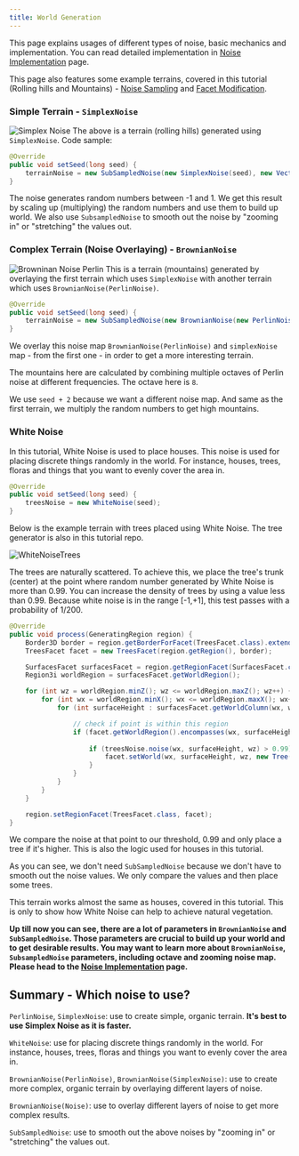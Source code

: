 ```yaml
---
title: World Generation
---
```


This page explains usages of different types of noise, basic mechanics and implementation. You can read detailed implementation in [Noise Implementation](Noise-Implementation) page. 

This page also features some example terrains, covered in this tutorial (Rolling hills and Mountains) - [Noise Sampling](./../03_Noise-Sampling.md) and [Facet Modification](../04_Facet-Modification.md). 

### Simple Terrain - `SimplexNoise`

![Simplex Noise](/img/worldgen-simplex.png)
The above is a terrain (rolling hills) generated using `SimplexNoise`. Code sample:
```java
@Override
public void setSeed(long seed) {
    terrainNoise = new SubSampledNoise(new SimplexNoise(seed), new Vector2f(0.01f, 0.01f), 1);
}
```
The noise generates random numbers between -1 and 1. We get this result by scaling up (multiplying) the random numbers and use them  to build up world. We also use `SubsampledNoise` to smooth out the noise by "zooming in" or "stretching" the values out.

### Complex Terrain (Noise Overlaying) - `BrownianNoise`

![Browninan Noise Perlin](/img/worldgen-brownian.png)
This is a terrain (mountains) generated by overlaying the first terrain which uses `SimplexNoise` with another terrain which uses `BrownianNoise(PerlinNoise)`.

```java
@Override
public void setSeed(long seed) {
    terrainNoise = new SubSampledNoise(new BrownianNoise(new PerlinNoise(seed + 2), 8), new Vector2f(0.001f, 0.001f), 1);
}
```

 We overlay this noise map `BrownianNoise(PerlinNoise)` and `simplexNoise` map - from the first one - in order to get a more interesting terrain.

 The mountains here are calculated by combining multiple octaves of Perlin noise at different frequencies. The octave here is `8`.

We use `seed + 2` because we want a different noise map. And same as the first terrain, we multiply the random numbers to get high mountains.

### White Noise

In this tutorial, White Noise is used to place houses. 
This noise is used for placing discrete things randomly in the world. For instance, houses, trees, floras and things that you want to evenly cover the area in.

```java
@Override
public void setSeed(long seed) {
    treesNoise = new WhiteNoise(seed);
}
```
Below is the example terrain with trees placed using White Noise. The tree generator is also in this tutorial repo.

![WhiteNoiseTrees](/img/worldgen-whitenoise.png)

The trees are naturally scattered. To achieve this, we place the tree's trunk (center) at the point where random number generated by White Noise is more than 0.99. You can increase the density of trees by using a value less than 0.99. Because white noise is in the range [-1,+1], this test passes with a probability of 1/200.

```java
@Override
public void process(GeneratingRegion region) {
    Border3D border = region.getBorderForFacet(TreesFacet.class).extendBy(0, 7, 1);
    TreesFacet facet = new TreesFacet(region.getRegion(), border);

    SurfacesFacet surfacesFacet = region.getRegionFacet(SurfacesFacet.class);
    Region3i worldRegion = surfacesFacet.getWorldRegion();

    for (int wz = worldRegion.minZ(); wz <= worldRegion.maxZ(); wz++) {
        for (int wx = worldRegion.minX(); wx <= worldRegion.maxX(); wx++) {
            for (int surfaceHeight : surfacesFacet.getWorldColumn(wx, wz)) {

                // check if point is within this region
                if (facet.getWorldRegion().encompasses(wx, surfaceHeight, wz)) {
                
                    if (treesNoise.noise(wx, surfaceHeight, wz) > 0.99) {
                        facet.setWorld(wx, surfaceHeight, wz, new Tree());
                    }
                }
            }
        }
    }

    region.setRegionFacet(TreesFacet.class, facet);
}
```
We compare the noise at that point to our threshold, 0.99 and only place a tree if it's higher. This is also the logic used for houses in this tutorial.

As you can see, we don't need `SubSampledNoise` because  we don't have to smooth out the noise values. We only compare the values and then place some trees.

This terrain works almost the same as houses, covered in this tutorial. This is only to show how White Noise can help to achieve natural vegetation.

**Up till now you can see, there are a lot of parameters in `BrownianNoise` and `SubSampledNoise`. Those parameters are crucial to build up your world and to get desirable results. You may want to learn more about `BrownianNoise`, `SubsampledNoise` parameters, including octave and zooming noise map. Please head to the [Noise Implementation](./noise-implementation.md) page.**

## Summary - Which noise to use?

`PerlinNoise`, `SimplexNoise`: use to create simple, organic terrain. **It's best to use Simplex Noise as it is faster.**

`WhiteNoise`: use for placing discrete things randomly in the world. For instance, houses, trees, floras and things you want to evenly cover the area in.

`BrownianNoise(PerlinNoise)`, `BrownianNoise(SimplexNoise)`: use to create more complex, organic terrain by overlaying different layers of noise.

`BrownianNoise(Noise)`: use to overlay different layers of noise to get more complex results.

`SubSampledNoise`: use to smooth out the above noises by "zooming in" or "stretching" the values out.